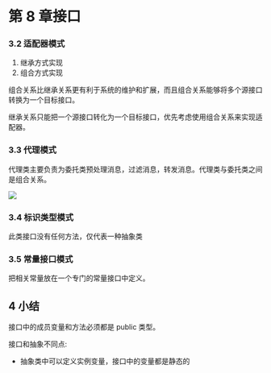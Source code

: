 # 第 8 章接口


### 3.2 适配器模式

1. 继承方式实现
2. 组合方式实现

组合关系比继承关系更有利于系统的维护和扩展，而且组合关系能够将多个源接口转换为一个目标接口。

继承关系只能把一个源接口转化为一个目标接口，优先考虑使用组合关系来实现适配器。

### 3.3 代理模式
代理类主要负责为委托类预处理消息，过滤消息，转发消息。代理类与委托类之间是组合关系。

![](https://tva1.sinaimg.cn/large/006y8mN6ly1g6qr0rkqcgj30zm0c4q6e.jpg)

### 3.4 标识类型模式
此类接口没有任何方法，仅代表一种抽象类

### 3.5 常量接口模式
把相关常量放在一个专门的常量接口中定义。

## 4 小结

接口中的成员变量和方法必须都是 public 类型。

接口和抽象不同点:
-  抽象类中可以定义实例变量，接口中的变量都是静态的
